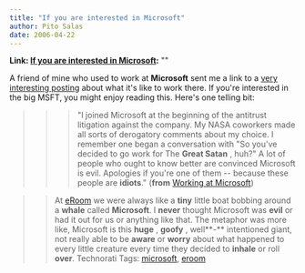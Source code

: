 ```yaml
---
title: "If you are interested in Microsoft"
author: Pito Salas
date: 2006-04-22
---
```


**Link: [If you are interested in Microsoft](None):** ""

A friend of mine who used to work at **Microsoft** sent me a link to a [very
interesting
posting](<http://www.qbrundage.com/michaelb/pubs/essays/working_at_microsoft.html>)
about what it's like to work there. If you're interested in the big MSFT, you
might enjoy reading this. Here's one telling bit:

>>

>>> "I joined Microsoft at the beginning of the antitrust litigation against
the company. My NASA coworkers made all sorts of derogatory comments about my
choice. I remember one began a conversation with "So you've decided to go work
for The **Great Satan** , huh?" A lot of people who ought to know better are
convinced Microsoft is evil. Apologies if you're one of them -- because these
people are **idiots**." (**from** [Working at
Microsoft](<http://www.qbrundage.com/michaelb/pubs/essays/working_at_microsoft.html>))

>>

>> At [eRoom](<http://software.emc.com/microsites/eRoom/index.jsp>) we were
always like a **tiny** little boat bobbing around a **whale** called
**Microsoft**. I **never** thought Microsoft was **evil** or had it out for us
or anything like that. The metaphor was more like, Microsoft is this **huge**
, **goofy** , well**-** intentioned giant, not really able to be **aware** or
**worry** about what happened to every little creature every time they decided
to **inhale** or roll **over**. Technorati Tags:
[microsoft](<http://www.technorati.com/tag/microsoft>),
[eroom](<http://www.technorati.com/tag/eroom>)


